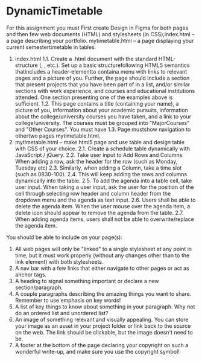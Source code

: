 # DynamicTimetable
For this assignment you must First create Design in Figma for both pages and then few web documents (HTML) and stylesheets (in CSS),index.html – a page describing your portfolio. mytimetable.html – a page displaying your current semestertimetable in tables.

1. index.html
1.1. Create a .html document with the standard HTML-structure (<html>, <head>, <body> etc.). Set
up a basic structurefollowing HTML5 semantics thatincludes a header-elementto containa menu
with links to relevant pages and a picture of you. Further, the page should include a section that
present projects that you have been part of in a list, and/or similar sections with work experience,
and courses and educational institutions attended. One section presenting one of the examples
above is sufficient.
1.2. This page contains a title (containing your name), a picture of you, information about your
academic pursuits, information about the college/university courses you have taken, and a link to
your college/university. The courses must be grouped into "MajorCourses" and "Other Courses".
You must have
1.3. Page mustshow navigation to othertwo pages mytimetable.html.
2. mytimetable.html – make html5 page and use table and design table with CSS of your choice.
2.1. Create a schedule table dynamically with JavaScript / jQuery.
2.2. Take user input to Add Rows and Columns. When adding a row, ask the header for the row (such
as Monday, Tuesday etc)
2.3. Similarly, when adding a Column, take a time slot (such as 0830-100).
2.4. This will keep adding the rows and columns dynamically into the table.
2.5. To add the agenda into a table cell, take user input. When taking a user input, ask the user for the
position of the cell through selecting row header and column header from the dropdown menu and
the agenda as text input.
2.6. Users shall be able to delete the agenda item. When the user mouse over the agenda item, a delete
icon should appear to remove the agenda from the table.
2.7. When adding agenda items, users shall not be able to overwrite/replace the agenda item.

You should be able to include on your page(s):

1. All web pages will only be "linked" to a single stylesheet at any point in time, but it must work
properly (without any changes other than to the link element) with both stylesheets.
2. A nav bar with a few links that either navigate to other pages or act as anchor tags.
3. A heading to signal something important or declare a new section/paragraph.
4. A couple paragraphs describing the amazing things you want to share. Remember to
use emphasis on key words!
5. A list of key things to know about something in your paragraph. Why not do an ordered
list and unordered list?
6. An image of something relevant and visually appealing. You can store your image as an
asset in your project folder or link back to the source on the web. The link should be
clickable, but the image doesn't need to be.
7. A footer at the bottom of the page declaring your copyright on such a wonderful write-up,
and make sure you use the copyright symbol!
